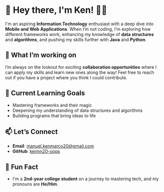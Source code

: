 # 👋 Hey there, I'm Ken! 👨‍💻

I'm an aspiring **Information Technology** enthusiast with a deep dive into **Mobile and Web Applications**. When I’m not coding, I’m exploring how different frameworks work, enhancing my knowledge of **data structures** and **algorithms**, and pushing my skills further with **Java** and **Python**.

## 🚀 What I’m working on
I’m always on the lookout for exciting **collaboration opportunities** where I can apply my skills and learn new ones along the way! Feel free to reach out if you have a project where you think I could contribute.

## 🌱 Current Learning Goals
- Mastering frameworks and their magic
- Deepening my understanding of data structures and algorithms
- Building programs that bring ideas to life

## 📫 Let’s Connect
- **Email**: [manuel.kenmarco20@gmail.com](mailto:manuel.kenmarco20@gmail.com)
- **GitHub**: [kennn20-oops](https://github.com/kennn20-oops)

## 🎯 Fun Fact
- I'm a **2nd-year college student** on a journey to mastering tech, and my pronouns are **He/Him**.

